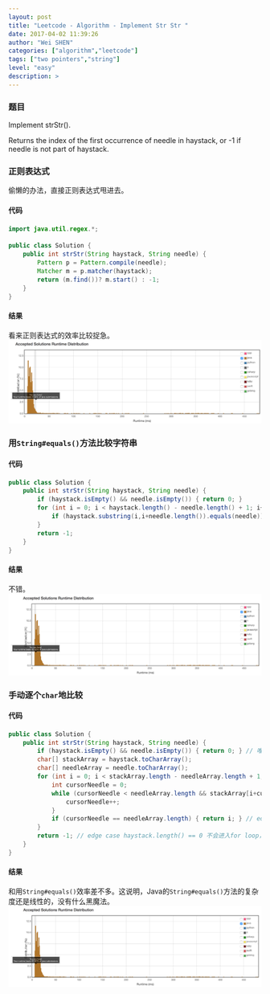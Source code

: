 ```yaml
---
layout: post
title: "Leetcode - Algorithm - Implement Str Str "
date: 2017-04-02 11:39:26
author: "Wei SHEN"
categories: ["algorithm","leetcode"]
tags: ["two pointers","string"]
level: "easy"
description: >
---
```


### 题目
Implement strStr().

Returns the index of the first occurrence of needle in haystack, or -1 if needle is not part of haystack.

### 正则表达式
偷懒的办法，直接正则表达式甩进去。

#### 代码
```java
import java.util.regex.*;

public class Solution {
    public int strStr(String haystack, String needle) {
        Pattern p = Pattern.compile(needle);
        Matcher m = p.matcher(haystack);
        return (m.find())? m.start() : -1;
    }
}
```

#### 结果
看来正则表达式的效率比较捉急。
![implement-str-str-1](/images/leetcode/implement-str-str-1.png)


### 用`String#equals()`方法比较字符串

#### 代码
```java
public class Solution {
    public int strStr(String haystack, String needle) {
        if (haystack.isEmpty() && needle.isEmpty()) { return 0; }
        for (int i = 0; i < haystack.length() - needle.length() + 1; i++) {
            if (haystack.substring(i,i+needle.length()).equals(needle)) { return i; }
        }
        return -1;
    }
}
```

#### 结果
不错。
![implement-str-str-2](/images/leetcode/implement-str-str-2.png)


### 手动逐个`char`地比较

#### 代码
```java
public class Solution {
    public int strStr(String haystack, String needle) {
        if (haystack.isEmpty() && needle.isEmpty()) { return 0; } // 唯一的特殊情况
        char[] stackArray = haystack.toCharArray();
        char[] needleArray = needle.toCharArray();
        for (int i = 0; i < stackArray.length - needleArray.length + 1; i++) {
            int cursorNeedle = 0;
            while (cursorNeedle < needleArray.length && stackArray[i+cursorNeedle] == needleArray[cursorNeedle]) {
                cursorNeedle++;
            }
            if (cursorNeedle == needleArray.length) { return i; } // edge case needle.length() == 0 会从这里跳出。
        }
        return -1; // edge case haystack.length() == 0 不会进入for loop，直接到这里。
    }
}
```

#### 结果
和用`String#equals()`效率差不多。这说明，Java的`String#equals()`方法的复杂度还是线性的，没有什么黑魔法。
![implement-str-str-3](/images/leetcode/implement-str-str-3.png)
